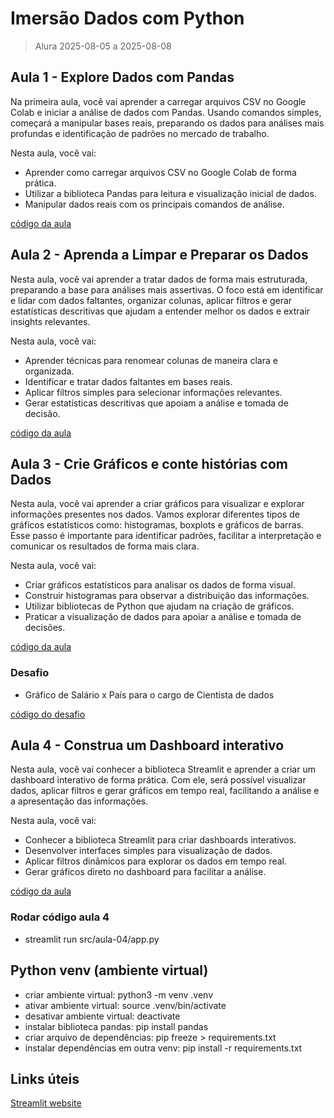 # Imersão Dados com Python

> Alura 2025-08-05 a 2025-08-08

## Aula 1 - Explore Dados com Pandas

Na primeira aula, você vai aprender a carregar arquivos CSV no Google Colab e iniciar a análise de dados com Pandas. Usando comandos simples, começará a manipular bases reais, preparando os dados para análises mais profundas e identificação de padrões no mercado de trabalho.

Nesta aula, você vai:

- Aprender como carregar arquivos CSV no Google Colab de forma prática.
- Utilizar a biblioteca Pandas para leitura e visualização inicial de dados.
- Manipular dados reais com os principais comandos de análise.

[código da aula](/src/aula-01/aula-01.py)

## Aula 2 - Aprenda a Limpar e Preparar os Dados

Nesta aula, você vai aprender a tratar dados de forma mais estruturada, preparando a base para análises mais assertivas. O foco está em identificar e lidar com dados faltantes, organizar colunas, aplicar filtros e gerar estatísticas descritivas que ajudam a entender melhor os dados e extrair insights relevantes.

Nesta aula, você vai:

- Aprender técnicas para renomear colunas de maneira clara e organizada.
- Identificar e tratar dados faltantes em bases reais.
- Aplicar filtros simples para selecionar informações relevantes.
- Gerar estatísticas descritivas que apoiam a análise e tomada de decisão.

[código da aula](/src/aula-02/aula-02.py)

## Aula 3 - Crie Gráficos e conte histórias com Dados

Nesta aula, você vai aprender a criar gráficos para visualizar e explorar informações presentes nos dados. Vamos explorar diferentes tipos de gráficos estatísticos como: histogramas, boxplots e gráficos de barras. Esse passo é importante para identificar padrões, facilitar a interpretação e comunicar os resultados de forma mais clara.

Nesta aula, você vai:

- Criar gráficos estatísticos para analisar os dados de forma visual.
- Construir histogramas para observar a distribuição das informações.
- Utilizar bibliotecas de Python que ajudam na criação de gráficos.
- Praticar a visualização de dados para apoiar a análise e tomada de decisões.

[código da aula](/src/aula-03/aula-03.py)

### Desafio

- Gráfico de Salário x País para o cargo de Cientista de dados

[código do desafio](/src/aula-03/desafio-aula-03.py)

## Aula 4 - Construa um Dashboard interativo

Nesta aula, você vai conhecer a biblioteca Streamlit e aprender a criar um dashboard interativo de forma prática. Com ele, será possível visualizar dados, aplicar filtros e gerar gráficos em tempo real, facilitando a análise e a apresentação das informações.

Nesta aula, você vai:

- Conhecer a biblioteca Streamlit para criar dashboards interativos.
- Desenvolver interfaces simples para visualização de dados.
- Aplicar filtros dinâmicos para explorar os dados em tempo real.
- Gerar gráficos direto no dashboard para facilitar a análise.

[código da aula](/src/aula-04/app.py)

### Rodar código aula 4

- streamlit run src/aula-04/app.py

## Python venv (ambiente virtual)

- criar ambiente virtual: python3 -m venv .venv
- ativar ambiente virtual: source .venv/bin/activate
- desativar ambiente virtual: deactivate
- instalar biblioteca pandas: pip install pandas
- criar arquivo de dependências: pip freeze > requirements.txt
- instalar dependências em outra venv: pip install -r requirements.txt

## Links úteis

[Streamlit website](https://streamlit.io/)
